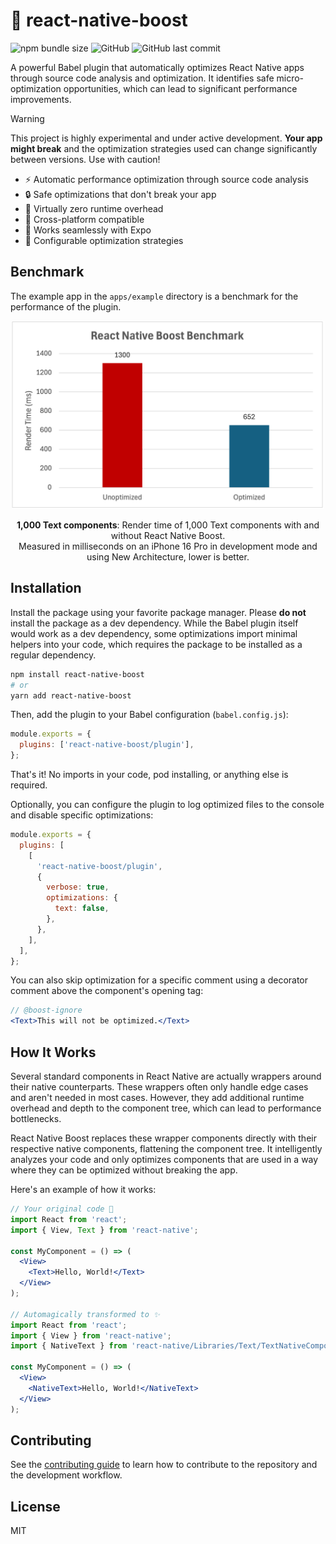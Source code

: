 # 🚀 react-native-boost

![npm bundle size](https://img.shields.io/bundlephobia/min/react-native-boost?style=flat-square) ![GitHub](https://img.shields.io/github/license/kuatsu/react-native-boost?style=flat-square) ![GitHub last commit](https://img.shields.io/github/last-commit/kuatsu/react-native-boost?style=flat-square)

A powerful Babel plugin that automatically optimizes React Native apps through source code analysis and optimization. It identifies safe micro-optimization opportunities, which can lead to significant performance improvements.

> [!WARNING]
> This project is highly experimental and under active development. **Your app might break** and the optimization strategies used can change significantly between versions. Use with caution!

- ⚡ Automatic performance optimization through source code analysis
- 🔒 Safe optimizations that don't break your app
- 🎯 Virtually zero runtime overhead
- 📱 Cross-platform compatible
- 🧪 Works seamlessly with Expo
- 🎨 Configurable optimization strategies

## Benchmark

The example app in the `apps/example` directory is a benchmark for the performance of the plugin.

<div align="center">
  <img src="./packages/react-native-boost/img/benchmark.png" width="500" />
  <p>
    <b>1,000 Text components</b>: Render time of 1,000 Text components with and without React Native Boost.<br/>
    Measured in milliseconds on an iPhone 16 Pro in development mode and using New Architecture, lower is better.
  </p>
</div>

## Installation

Install the package using your favorite package manager. Please **do not** install the package as a dev dependency. While the Babel plugin itself would work as a dev dependency, some optimizations import minimal helpers into your code, which requires the package to be installed as a regular dependency.

```sh
npm install react-native-boost
# or
yarn add react-native-boost
```

Then, add the plugin to your Babel configuration (`babel.config.js`):

```js
module.exports = {
  plugins: ['react-native-boost/plugin'],
};
```

That's it! No imports in your code, pod installing, or anything else is required.

Optionally, you can configure the plugin to log optimized files to the console and disable specific optimizations:

```js
module.exports = {
  plugins: [
    [
      'react-native-boost/plugin',
      {
        verbose: true,
        optimizations: {
          text: false,
        },
      },
    ],
  ],
};
```

You can also skip optimization for a specific comment using a decorator comment above the component's opening tag:

```jsx
// @boost-ignore
<Text>This will not be optimized.</Text>
```

## How It Works

Several standard components in React Native are actually wrappers around their native counterparts. These wrappers often only handle edge cases and aren't needed in most cases. However, they add additional runtime overhead and depth to the component tree, which can lead to performance bottlenecks.

React Native Boost replaces these wrapper components directly with their respective native components, flattening the component tree. It intelligently analyzes your code and only optimizes components that are used in a way where they can be optimized without breaking the app.

Here's an example of how it works:

```jsx
// Your original code 🐌
import React from 'react';
import { View, Text } from 'react-native';

const MyComponent = () => (
  <View>
    <Text>Hello, World!</Text>
  </View>
);

// Automagically transformed to ✨
import React from 'react';
import { View } from 'react-native';
import { NativeText } from 'react-native/Libraries/Text/TextNativeComponent';

const MyComponent = () => (
  <View>
    <NativeText>Hello, World!</NativeText>
  </View>
);
```

## Contributing

See the [contributing guide](CONTRIBUTING.md) to learn how to contribute to the repository and the development workflow.

## License

MIT
